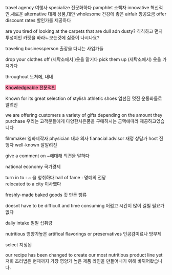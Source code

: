 travel agency 여행사
specialize 전문화하다
pamphlet 소책자
innovative 혁신적인,새로운
alternative 대체 상품,대안
wholesome 건강에 좋은
airfair 항공요금
offer discount rates 할인가를 제공하다

are you tired of looking at the carpets that are dull adn dusty?
칙칙하고 먼지투성이인 카펫을 바라ㄴ보는것에 싫증이 나시나요?

traveling businessperson 출장을 다니는 사업가들

drop your clothes off (세탁소에서 )옷을 맡기다 
pick them up (세탁소에서) 옷을 가져가다

throughout 도처에, 내내

<mark style="background: #FF5582A6;">Knowledgeable 전문적인
</mark>

Known for its great selection of stylish athletic shoes
엄선된 멋진 운동화들로 알려진

we are offering customers a variety of gifts depending on the amount they purchase
우리는 고객분들에게 다양한사은품을 구매하시는 금액에따라 제공하고있습니다

filmmaker 영화제작자
physician 내과 의사
fianacial advisor 재정 상담가
host 진행자
well-known 잘알려진

give a comment on ~에대해 의견을 말하다

national economy 국가경제

turn in to : ~ 을 청취하다
hall of fame : 명예의 전당\
relocated to a city 이사했다

freshly-made baked goods
갓 만든 빵류

doesnt have to be difficult and time consuming
어렵고 시간이 많이 걸릴 필요가없다

daliy intake
일일 섭취량


nutritious 영양가높은
artifical flavorings or preservatives
인공감미료나 방부제

select 지정된

our recipe has been changed to create our most nutritious product line yet
저희 조리법은 현재까지 가장 영양가 높은 제품 라인을 만들어내기 위해 바뀌어왔습니다.
